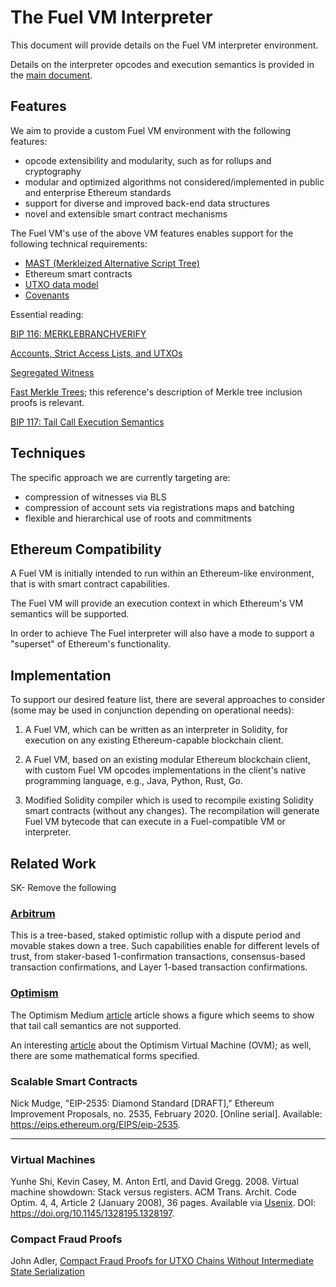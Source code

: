 # The Fuel VM Interpreter

This document will provide details on the Fuel VM interpreter environment. 

Details on the interpreter opcodes and execution semantics is provided in the [main document](main.md).

## Features 

We aim to provide a custom Fuel VM environment with the following features:

* opcode extensibility and modularity, such as for rollups and cryptography
* modular and optimized algorithms not considered/implemented in public and enterprise Ethereum standards
* support for diverse and improved back-end data structures
* novel and extensible smart contract mechanisms

The Fuel VM's use of the above VM features enables support for the following technical requirements:
* [MAST (Merkleized Alternative Script Tree)](https://bitcoinops.org/en/topics/mast/)
* Ethereum smart contracts
* [UTXO data model](https://en.bitcoin.it/wiki/Transaction)
* [Covenants](https://fc16.ifca.ai/bitcoin/papers/MES16.pdf)

Essential reading:

[BIP 116: MERKLEBRANCHVERIFY](https://github.com/bitcoin/bips/blob/master/bip-0116.mediawiki#motivation)

[Accounts, Strict Access Lists, and UTXOs](https://hackmd.io/KOJdKANHSvaGC_8IugEAJA#)

[Segregated Witness](https://github.com/bitcoin/bips/blob/master/bip-0141.mediawiki)

[Fast Merkle Trees](https://github.com/bitcoin/bips/blob/master/bip-0098.mediawiki); this reference's description of Merkle tree inclusion proofs is relevant.

[BIP 117: Tail Call Execution Semantics](https://github.com/bitcoin/bips/blob/master/bip-0117.mediawiki)





## Techniques 

The specific approach we are currently targeting are:

* compression of witnesses via BLS
* compression of account sets via registrations maps and batching
* flexible and hierarchical use of roots and commitments

## Ethereum Compatibility

A Fuel VM is initially intended to run within an Ethereum-like environment, that is with smart contract capabilities. 

The Fuel VM will provide an execution context in which Ethereum's VM semantics will be supported. 

In order to achieve The Fuel interpreter will also have a mode to support a "superset" of Ethereum's functionality.

## Implementation

To support our desired feature list, there are several approaches to consider (some may be used in conjunction depending on operational needs):

1. A Fuel VM, which can be written as an interpreter in Solidity, for execution on any existing Ethereum-capable blockchain client.

1. A Fuel VM, based on an existing modular Ethereum blockchain client, with custom Fuel VM opcodes implementations in the client's native programming language, e.g., Java, Python, Rust, Go.

1. Modified Solidity compiler which is used to recompile existing Solidity smart contracts (without any changes). The recompilation will generate Fuel VM bytecode that can execute in a Fuel-compatible VM or interpreter. 

## Related Work

SK- Remove the following
### [Arbitrum](https://github.com/OffchainLabs/arbitrum)

This is a tree-based, staked optimistic rollup with a dispute period and movable stakes down a tree. Such capabilities enable for different levels of trust, from staker-based 1-confirmation transactions, consensus-based transaction confirmations, and Layer 1-based transaction confirmations.  

### [Optimism](https://github.com/ethereum-optimism/optimism-monorepo)

The Optimism Medium [article](https://medium.com/plasma-group/ethereum-smart-contracts-in-l2-optimistic-rollup-2c1cef2ec537) article shows a figure which seems to show that tail call semantics are not supported.  

An interesting [article](https://medium.com/plasma-group/introducing-the-ovm-db253287af50) about the Optimism Virtual Machine (OVM); as well, there are some mathematical forms specified.
 
 
### Scalable Smart Contracts

Nick Mudge, "EIP-2535: Diamond Standard [DRAFT]," Ethereum Improvement Proposals, no. 2535, February 2020. [Online serial]. Available: https://eips.ethereum.org/EIPS/eip-2535.

---

### Virtual Machines

Yunhe Shi, Kevin Casey, M. Anton Ertl, and David Gregg. 2008. Virtual machine showdown: Stack versus registers. ACM Trans. Archit. Code Optim. 4, 4, Article 2 (January 2008), 36 pages. Available via [Usenix](https://www.usenix.org/events%2Fvee05%2Ffull_papers/p153-yunhe.pdf). DOI: https://doi.org/10.1145/1328195.1328197.

### Compact Fraud Proofs

John Adler, [Compact Fraud Proofs for UTXO Chains Without Intermediate State Serialization](https://ethresear.ch/t/compact-fraud-proofs-for-utxo-chains-without-intermediate-state-serialization/5885)